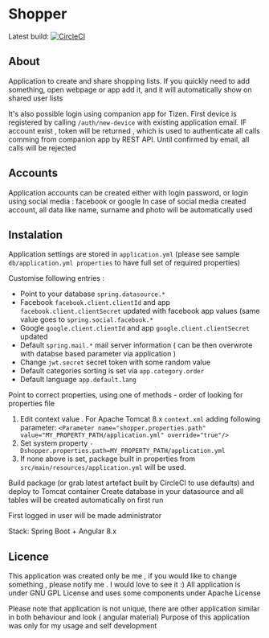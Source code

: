 Shopper
=========================================
Latest build: [![CircleCI](https://circleci.com/gh/q-programming/shopper.svg?style=svg)](https://circleci.com/gh/q-programming/shopper)

About
---
Application to create and share shopping lists.
If you quickly need to add something, open webpage or app add it, and it will automatically show on shared user lists 

It's also possible login using companion app for Tizen.
First device is registered by calling `/auth/new-device` with existing application email. 
IF account exist , token will be returned , which is used to authenticate all calls comming from companion app by REST API.
Until confirmed by email, all calls will be rejected 

##  Accounts

Application accounts can be created either with login password, or login using social media : facebook or google
In case of social media created account, all data like name, surname and photo will be automatically used


## Instalation
Application settings are stored in `application.yml` (please see sample `db/application.yml properties` to have full set of required properties)

Customise following entries : 
* Point to your database `spring.datasource.*`
* Facebook `facebook.client.clientId` and app `facebook.client.clientSecret` updated with facebook app values 
(same value goes to `spring.social.facebook.*` 
* Google `google.client.clientId`  and app `google.client.clientSecret` updated
* Default `spring.mail.*` mail server information ( can be then  overwrote with databse based parameter via application ) 
* Change `jwt.secret` secret token with some random value
* Default categories sorting is set via `app.category.order`
* Default language `app.default.lang`

Point to correct properties, using one of methods - order of looking for properties file 
1. Edit context value . For Apache Tomcat 8.x  `context.xml` adding following parameter: 
    `<Parameter name="shopper.properties.path" value="MY_PROPERTY_PATH/application.yml" override="true"/>`
2. Set system property `-Dshopper.properties.path=MY_PROPERTY_PATH/application.yml`
3. If none above is set, package built in properties from `src/main/resources/application.yml` will be used. 
    
Build package (or grab latest artefact built by CircleCI to use defaults) and deploy to Tomcat container
Create database in your datasource and all tables will be created automatically on first run

First logged in user will be made administrator

Stack: Spring Boot + Angular 8.x

Licence
----------
This application was created only be me , if you would like to change something , please notify me . I would love to see it :) All application is under GNU GPL License and uses some components under Apache License

Please note that application is not unique, there are other application similar in both behaviour and look ( angular material)
Purpose of this application was only for my usage and self development

